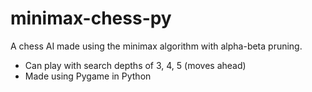 # minimax-chess-py

A chess AI made using the minimax algorithm with alpha-beta pruning.
<ul>
<li>Can play with search depths of 3, 4, 5 (moves ahead)</li>
<li>Made using Pygame in Python</li>
</ul>
